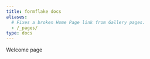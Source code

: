 ```yaml
---
title: formflake docs
aliases:
  # Fixes a broken Home Page link from Gallery pages.
  - /_pages/
type: docs
---
```


Welcome page